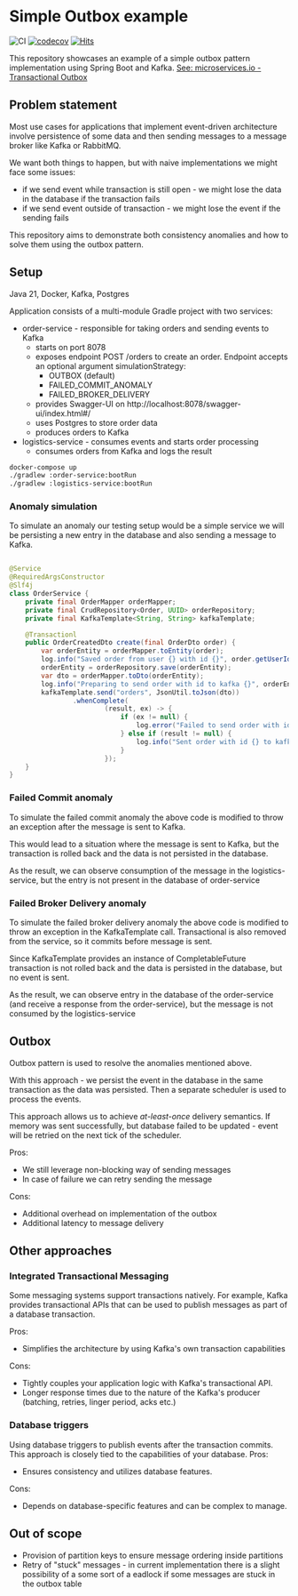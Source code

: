 # Simple Outbox example

![CI](https://github.com/whiskels/outbox-example/actions/workflows/ci.yml/badge.svg)
[![codecov](https://codecov.io/gh/whiskels/outbox-example/graph/badge.svg?token=F51GAFZ63Q)](https://codecov.io/gh/whiskels/outbox-example)
[![Hits](https://hits.seeyoufarm.com/api/count/incr/badge.svg?url=https%3A%2F%2Fgithub.com%2Fwhiskels%2Foutbox-example&count_bg=%233DC8C1&title_bg=%23555555&icon=&icon_color=%23E7E7E7&title=hits&edge_flat=false)](https://hits.seeyoufarm.com)

This repository showcases an example of a simple outbox pattern implementation using Spring Boot and Kafka.
[See: microservices.io - Transactional Outbox](https://microservices.io/patterns/data/transactional-outbox.html)

## Problem statement

Most use cases for applications that implement event-driven architecture involve persistence of some data and then
sending messages to a message broker like Kafka or RabbitMQ.

We want both things to happen, but with naive implementations we might face some issues:

- if we send event while transaction is still open - we might lose the data in the database if the transaction fails
- if we send event outside of transaction - we might lose the event if the sending fails

This repository aims to demonstrate both consistency anomalies and how to solve them using the outbox pattern.

## Setup

Java 21, Docker, Kafka, Postgres

Application consists of a multi-module Gradle project with two services:

- order-service - responsible for taking orders and sending events to Kafka
    - starts on port 8078
    - exposes endpoint POST /orders to create an order. Endpoint accepts an optional argument simulationStrategy:
      - OUTBOX (default)
      - FAILED_COMMIT_ANOMALY
      - FAILED_BROKER_DELIVERY
    - provides Swagger-UI on http://localhost:8078/swagger-ui/index.html#/
    - uses Postgres to store order data
    - produces orders to Kafka
- logistics-service - consumes events and starts order processing
    - consumes orders from Kafka and logs the result

```bash
docker-compose up
./gradlew :order-service:bootRun
./gradlew :logistics-service:bootRun
```

### Anomaly simulation

To simulate an anomaly our testing setup would be a simple service we will be persisting a new entry in the database and also sending a message to Kafka.

```java

@Service
@RequiredArgsConstructor
@Slf4j
class OrderService {
    private final OrderMapper orderMapper;
    private final CrudRepository<Order, UUID> orderRepository;
    private final KafkaTemplate<String, String> kafkaTemplate;

    @Transactionl
    public OrderCreatedDto create(final OrderDto order) {
        var orderEntity = orderMapper.toEntity(order);
        log.info("Saved order from user {} with id {}", order.getUserId(), orderEntity.getId());
        orderEntity = orderRepository.save(orderEntity);
        var dto = orderMapper.toDto(orderEntity);
        log.info("Preparing to send order with id to kafka {}", orderEntity.getId());
        kafkaTemplate.send("orders", JsonUtil.toJson(dto))
                .whenComplete(
                        (result, ex) -> {
                            if (ex != null) {
                                log.error("Failed to send order with id {} to kafka", dto.getId(), ex);
                            } else if (result != null) {
                                log.info("Sent order with id {} to kafka", dto.getId());
                            }
                        });
    }
}
```

### Failed Commit anomaly

To simulate the failed commit anomaly the above code is modified to throw an exception after the message is sent to
Kafka.

This would lead to a situation where the message is sent to Kafka, but the transaction is rolled back and the data is
not persisted in the database.

As the result, we can observe consumption of the message in the logistics-service, but the entry is not present in the
database of order-service

### Failed Broker Delivery anomaly

To simulate the failed broker delivery anomaly the above code is modified to throw an exception in the KafkaTemplate
call. Transactional is also removed from the service, so it commits before message is sent.

Since KafkaTemplate provides an instance of CompletableFuture transaction is not rolled back and the data is persisted
in the database, but no event is sent.

As the result, we can observe entry in the database of the order-service (and receive a response from the
order-service), but the message is not consumed by the logistics-service

## Outbox

Outbox pattern is used to resolve the anomalies mentioned above.

With this approach - we persist the event in the database in the same transaction as the data was persisted.
Then a separate scheduler is used to process the events.

This approach allows us to achieve _at-least-once_ delivery semantics.
If memory was sent successfully, but database failed to be updated - event will be retried on the next tick of the scheduler.

Pros:

- We still leverage non-blocking way of sending messages
- In case of failure we can retry sending the message

Cons:

- Additional overhead on implementation of the outbox
- Additional latency to message delivery

## Other approaches

### Integrated Transactional Messaging

Some messaging systems support transactions natively. For example, Kafka provides transactional APIs that can be used to
publish messages as part of a database transaction.

Pros:

- Simplifies the architecture by using Kafka's own transaction capabilities

Cons:

- Tightly couples your application logic with Kafka's transactional API.
- Longer response times due to the nature of the Kafka's producer (batching, retries, linger period, acks etc.)

### Database triggers

Using database triggers to publish events after the transaction commits. This approach is closely tied to the
capabilities of your database.
Pros:

- Ensures consistency and utilizes database features.

Cons:

- Depends on database-specific features and can be complex to manage.

## Out of scope

- Provision of partition keys to ensure message ordering inside partitions
- Retry of "stuck" messages - in current implementation there is a slight possibility of a some sort of a eadlock if
  some messages are
  stuck in the outbox table